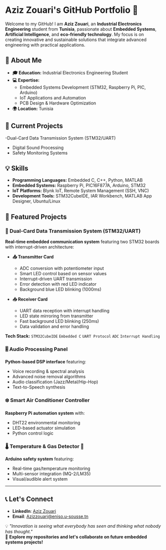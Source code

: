 # Aziz Zouari's GitHub Portfolio 🌟

Welcome to my GitHub! I am **Aziz Zouari**, an **Industrial Electronics Engineering** student from **Tunisia**, passionate about **Embedded Systems**, **Artificial Intelligence**, and **eco-friendly technology**. My focus is on creating innovative and sustainable solutions that integrate advanced engineering with practical applications.

## 🚀 About Me
- **🎓 Education:** Industrial Electronics Engineering Student
- **💻 Expertise:**
  - Embedded Systems Development (STM32, Raspberry Pi, PIC, Arduino)
  - IoT Applications and Automation
  - PCB Design & Hardware Optimization
- **🌍 Location:** Tunisia

## 🎯 Current Projects
-Dual-Card Data Transmission System (STM32/UART)
- Digital Sound Processing
- Safety Monitoring Systems

## 💡 Skills
- **Programming Languages:** Embedded C, C++, Python, MATLAB
- **Embedded Systems:** Raspberry Pi, PIC16F877A, Arduino, STM32
- **IoT Platforms:** Blynk IoT, Remote System Management (SSH, VNC)
- **Development Tools:** STM32CubeIDE, IAR Workbench, MATLAB App Designer, Ubuntu/Linux


## 🌟 Featured Projects

### 🔁 Dual-Card Data Transmission System (STM32/UART)
**Real-time embedded communication system** featuring two STM32 boards with interrupt-driven architecture:
- **📤 Transmitter Card**
  - ADC conversion with potentiometer input
  - Smart LED control based on sensor values
  - Interrupt-driven UART transmission
  - Error detection with red LED indicator
  - Background blue LED blinking (1000ms)

- **📥 Receiver Card**  
  - UART data reception with interrupt handling
  - LED state mirroring from transmitter
  - Fast background LED blinking (250ms)
  - Data validation and error handling

**Tech Stack:** `STM32CubeIDE` `Embedded C` `UART Protocol` `ADC` `Interrupt Handling`


### 🎚️ Audio Processing Panel
**Python-based DSP interface** featuring:
- Voice recording & spectral analysis
- Advanced noise removal algorithms
- Audio classification (Jazz/Metal/Hip-Hop)
- Text-to-Speech synthesis

### ❄️ Smart Air Conditioner Controller
**Raspberry Pi automation system** with:
- DHT22 environmental monitoring
- LED-based actuator simulation
- Python control logic

### 🌡️ Temperature & Gas Detector 🚨
**Arduino safety system** featuring:
- Real-time gas/temperature monitoring
- Multi-sensor integration (MQ-2/LM35)
- Visual/audible alert system

---

## 📞 Let's Connect
- **LinkedIn**: [Aziz Zouari](https://www.linkedin.com/in/aziz-zouari-b2835b284/)  
- **Email**: [Azizzouari@eniso.u-sousse.tn](mailto:Azizzouari@eniso.u-sousse.tn)

💡 *"Innovation is seeing what everybody has seen and thinking what nobody has thought."*  
🚀 **Explore my repositories and let's collaborate on future embedded systems projects!**
